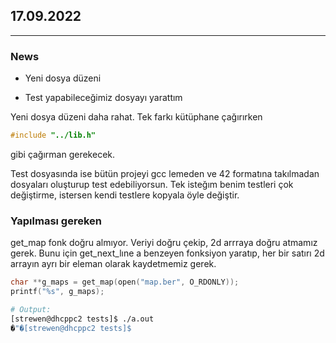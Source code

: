 ## 17.09.2022

---

### **News**

- Yeni dosya düzeni

- Test yapabileceğimiz dosyayı yarattım

Yeni dosya düzeni daha rahat. Tek farkı kütüphane çağırırken

```C
#include "../lib.h"
```

gibi çağırman gerekecek.

Test dosyasında ise bütün projeyi gcc lemeden ve 42 formatına takılmadan dosyaları oluşturup test edebiliyorsun. Tek isteğım benim testleri çok değiştirme, istersen kendi testlere kopyala öyle değiştir.
  
### **Yapılması gereken**

get_map fonk doğru almıyor. Veriyi doğru çekip, 2d arrraya doğru atmamız gerek. Bunu için get_next_lıne a benzeyen fonksiyon yaratıp, her bir satırı 2d arrayın ayrı bir eleman olarak kaydetmemiz gerek.

```C
char **g_maps = get_map(open("map.ber", O_RDONLY));
printf("%s", g_maps);
```


```bash
# Output:
[strewen@dhcppc2 tests]$ ./a.out 
�"�[strewen@dhcppc2 tests]$
```
